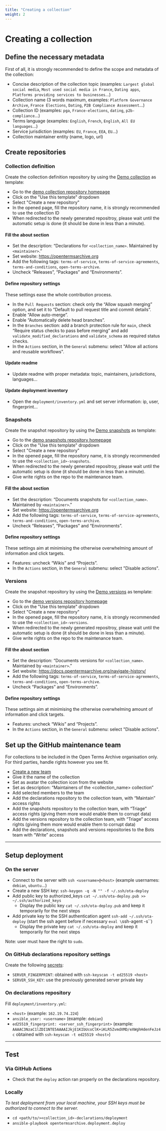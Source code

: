 ```yaml
---
title: "Creating a collection"
weight: 2
---
```


# Creating a collection

## Define the necessary metadata

First of all, it is strongly recommended to define the scope and metadata of the collection:
- Concise description of the collection topic (examples: `Largest global social media`, `Most used social media in France`, `Dating apps`, `Platforms providing services to businesses`…)
- Collection name (3 words maximum, examples: `Platform Governance Archive`, `France Élections`, `Dating`, `P2B Compliance Assessment`…)
- Collection ID (examples: `pga`, `France-elections`, `dating`, `p2b-compliance`…)
- Terms language (examples: `English`, `French`, `English`, `All EU languages`…)
- Service jurisdiction (examples: `EU`, `France`, `EEA`, `EU`…)
- Collection maintainer entity (name, logo, url)

## Create repositories

### Collection definition

Create the collection definition repository by using the [Demo collection](https://github.com/OpenTermsArchive/demo-declarations) as template:
- Go to the [demo collection repository homepage](https://github.com/OpenTermsArchive/demo-declarations)
- Click on the "Use this template" dropdown
- Select "Create a new repository"
- In the opened page, fill the repository name, it is strongly recommended to use the collection ID
- When redirected to the newly generated repositroy, please wait until the automatic setup is done (it should be done in less than a minute).

#### Fill the about section

- Set the description: “Declarations for `<collection_name>`. Maintained by `<maintainer>`.”
- Set website: https://opentermsarchive.org
- Add the following tags: `terms-of-service`, `terms-of-service-agreements`, `terms-and-conditions`, `open-terms-archive`.
- Uncheck “Releases”, “Packages” and “Environments”.

#### Define repository settings

These settings ease the whole contribution process.

- In the `Pull Requests` section: check only the “Allow squash merging” option, and set it to “Default to pull request title and commit details”.
- Enable “Allow auto-merge”.
- Enable “Automatically delete head branches”.
- In the `Branches` section: add a branch protection rule for `main`, check “Require status checks to pass before merging” and add `validate_modified_declarations` and `validate_schema` as required status checks.
- In the `Actions` section, in the `General` submenu: select "Allow all actions and reusable workflows".

#### Update readme

- Update readme with proper metadata: topic, maintainers, jurisdictions, languages…

#### Update deployment inventory

- Open the `deployment/inventory.yml` and set server information: ip, user, fingerprint…

### Snapshots

Create the snapshot repository by using the [Demo snapshots](https://github.com/OpenTermsArchive/demo-snapshots) as template:
- Go to the [demo snapshots repository homepage](https://github.com/OpenTermsArchive/demo-snapshots)
- Click on the "Use this template" dropdown
- Select "Create a new repository"
- In the opened page, fill the repository name, it is strongly recommended to use the `<collection_id>-snapshots`.
- When redirected to the newly generated repositroy, please wait until the automatic setup is done (it should be done in less than a minute).
- Give write rights on the repo to the maintenance team.

#### Fill the about section

- Set the description: “Documents snapshots for `<collection_name>`. Maintained by `<maintainer>`.”
- Set website: https://opentermsarchive.org
- Add the following tags: `terms-of-service`, `terms-of-service-agreements`, `terms-and-conditions`, `open-terms-archive`.
- Uncheck “Releases”, “Packages” and “Environments”.

#### Define repository settings

These settings aim at minimising the otherwise overwhelming amount of information and click targets.

- Features: uncheck “Wikis” and “Projects”.
- In the `Actions` section, in the `General` submenu: select "Disable actions".

### Versions

Create the snapshot repository by using the [Demo versions](https://github.com/OpenTermsArchive/demo-versions) as template:
- Go to the [demo versions repository homepage](https://github.com/OpenTermsArchive/demo-versions)
- Click on the "Use this template" dropdown
- Select "Create a new repository"
- In the opened page, fill the repository name, it is strongly recommended to use the `<collection_id>-versions`.
- When redirected to the newly generated repositroy, please wait until the automatic setup is done (it should be done in less than a minute).
- Give write rights on the repo to the maintenance team.

#### Fill the about section

- Set the description: “Documents versions for `<collection_name>`. Maintained by `<maintainer>`.”
- Set website: https://docs.opentermsarchive.org/navigate-history/
- Add the following tags: `terms-of-service`, `terms-of-service-agreements`, `terms-and-conditions`, `open-terms-archive`.
- Uncheck “Packages” and “Environments”.

#### Define repository settings

These settings aim at minimising the otherwise overwhelming amount of information and click targets.

- Features: uncheck “Wikis” and “Projects”.
- In the `Actions` section, in the `General` submenu: select "Disable actions".

## Set up the GitHub maintenance team

For collections to be included in the Open Terms Archive organisation only. For third parties, handle rights however you see fit.

- [Create a new team](https://github.com/orgs/OpenTermsArchive/new-team)
- Give it the name of the collection
- Set as avatar the collection icon from the website
- Set as description: “Maintainers of the <collection_name> collection”
- Add selected members to the team
- Add the declarations repository to the collection team, with “Maintain” access rights
- Add the snapshots repository to the collection team, with “Triage” access rights (giving them more would enable them to corrupt data)
- Add the versions repository to the collection team, with “Triage” access rights (giving them more would enable them to corrupt data)
- Add the declarations, snapshots and versions repositories to the Bots team with “Write” access

- - -

## Setup deployment

### On the server

- Connect to the server with `ssh <username>@<host>` (example usernames: `debian`, `ubuntu`…)
- Create a new SSH key: `ssh-keygen -q -N "" -f ~/.ssh/ota-deploy`
- Add public key to authorized_keys `cat ~/.ssh/ota-deploy.pub >> ~/.ssh/authorized_keys`
	- Display the public key `cat ~/.ssh/ota-deploy.pub` and keep it temporarily for the next steps
- Add private key to the SSH authentication agent `ssh-add ~/.ssh/ota-deploy` (start the ssh agent before if necessary `eval \`ssh-agent -s\``)
	- Display the private key `cat ~/.ssh/ota-deploy` and keep it temporarily for the next steps

Note: user must have the right to `sudo`.

### On GitHub declarations repository settings

Create the following [secrets](https://docs.github.com/en/actions/security-guides/encrypted-secrets#creating-encrypted-secrets-for-a-repository):

- `SERVER_FINGERPRINT`: obtained with `ssh-keyscan -t ed25519 <host>`
- `SERVER_SSH_KEY`: use the previously generated server private key

### On declarations repository

Fill `deployment/inventory.yml`:

- `<host>` (example: `162.19.74.224`)
- `ansible_user: <username>` (example: `debian`)
- `ed25519_fingerprint: <server_ssh_fingerprint>` (example: `AAAAC3NzaC1lZDI1NTE5AAAAIJkjE1KIbUcoClK+iKLR5ZvmdXMD/eXWghHdenFeJz4c` obtained with `ssh-keyscan -t ed25519 <host>`)

- - -

## Test

### Via GitHub Actions

- Check that the `deploy` action ran properly on the declarations repository.

### Locally

_To test deployment from your local machine, your SSH keys must be authorized to connect to the server._

- `cd <path/to/><collection_id>-declarations/deployment`
- `ansible-playbook opentermsarchive.deployment.deploy`
